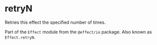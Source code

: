 # retryN

Retries this effect the specified number of times.

Part of the `Effect` module from the `@effect/io` package. Also known as `Effect.retryN`.
